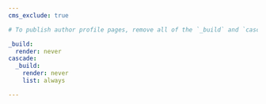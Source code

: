 ```yaml
---
cms_exclude: true

# To publish author profile pages, remove all of the `_build` and `cascade` settings below.

_build:
  render: never
cascade:
  _build:
    render: never
    list: always

---
```

